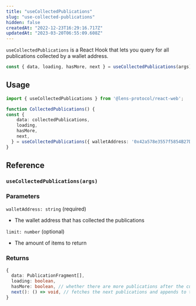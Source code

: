 ```yaml
---
title: "useCollectedPublications"
slug: "use-collected-publications"
hidden: false
createdAt: "2022-12-23T16:29:16.717Z"
updatedAt: "2023-03-20T06:55:09.608Z"
---
```

`useCollectedPublications` is a React Hook that lets you query for all publications collected by a wallet address.

```typescript
const { data, loading, hasMore, next } = useCollectedPublications(args)
```



## Usage

```typescript TypeScript
import { useCollectedPublications } from '@lens-protocol/react-web';

function CollectedPublications() {
const {
    data: collectedPublications,
    loading,
    hasMore,
    next,
  } = useCollectedPublications({ walletAddress: '0x42a578e3557f5854B27D48E7d753fEb2f428546D' });
}
```



## Reference

### `useCollectedPublications(args)`

### Parameters

`walletAddress: string` (required)

- The wallet address that has collected the publications

`limit: number` (optional)

- The amount of items to return

### Returns

```typescript
{
  data: PublicationFragment[],
  loading: boolean,
  hasMore: boolean, // whether there are more publications after the current batch
  next(): () => void, // fetches the next publications and appends to the data
}
```